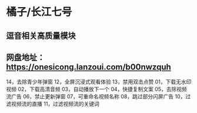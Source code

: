 # 橘子/长江七号
## 逗音相关高质量模块
## 网盘地址：https://onesicong.lanzoui.com/b00nwzquh
14，去除青少年弹窗
12，全屏沉浸式观看体验
13，禁用双击点赞
01，下载无水印视频
02，下载高清音频
03，自动播放下一个
04，快捷复制文案
05，去除视频流广告
06，禁止更新弹窗
07，可重命名视频名称
08，跳过部分闪屏广告
10，过滤视频流的直播
11，过滤视频流的关键词
